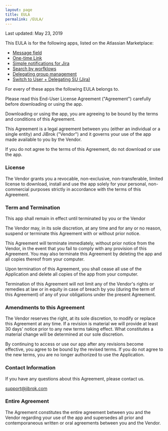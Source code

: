 ```yaml
---
layout: page
title: EULA
permalink: /EULA/
---
```


Last updated: May 23, 2019

This EULA is for the following apps, listed on the Atlassian Marketplace:

* [Message field](https://marketplace.atlassian.com/apps/1219615/message-field)
* [One-time Link](https://marketplace.atlassian.com/apps/1220718/one-time-link)
* [Simple notifications for Jira](https://marketplace.atlassian.com/apps/1220740/simple-notifications-for-jira)
* [Search by worfklows](https://marketplace.atlassian.com/apps/1220773/search-by-workflows)
* [Delegating group management](https://marketplace.atlassian.com/apps/1220878/delegating-group-management)
* [Switch to User + Delegating SU (Jira)](https://marketplace.atlassian.com/apps/1220949/switch-to-user-delegating-su-jira)


For every of these apps the following EULA belongs to.

Please read this End-User License Agreement ("Agreement") carefully before downloading or using the app.

Downloading or using the app, you are agreeing to be bound by the terms and conditions of this Agreement.

This Agreement is a legal agreement between you (either an individual or a single entity) and JiBrok ("Vendor") and it governs your use of the app made available to you by the Vendor.

If you do not agree to the terms of this Agreement, do not download or use the app.

### License

The Vendor grants you a revocable, non-exclusive, non-transferable, limited license to download, install and use the app solely for your personal, non-commercial purposes strictly in accordance with the terms of this Agreement.

### Term and Termination

This app shall remain in effect until terminated by you or the Vendor

The Vendor may, in its sole discretion, at any time and for any or no reason, suspend or terminate this Agreement with or without prior notice.

This Agreement will terminate immediately, without prior notice from the Vendor, in the event that you fail to comply with any provision of this Agreement. You may also terminate this Agreement by deleting the app and all copies thereof from your computer.

Upon termination of this Agreement, you shall cease all use of the Application and delete all copies of the app from your computer.

Termination of this Agreement will not limit any of the Vendor's rights or remedies at law or in equity in case of breach by you (during the term of this Agreement) of any of your obligations under the present Agreement.

### Amendments to this Agreement

The Vendor reserves the right, at its sole discretion, to modify or replace this Agreement at any time. If a revision is material we will provide at least 30 days' notice prior to any new terms taking effect. What constitutes a material change will be determined at our sole discretion.

By continuing to access or use our app after any revisions become effective, you agree to be bound by the revised terms. If you do not agree to the new terms, you are no longer authorized to use the Application.

### Contact Information

If you have any questions about this Agreement, please contact us.

[support@jibrok.com](mailto:support@jibrok.com)

### Entire Agreement

The Agreement constitutes the entire agreement between you and the Vendor regarding your use of the app and supersedes all prior and contemporaneous written or oral agreements between you and the Vendor.


